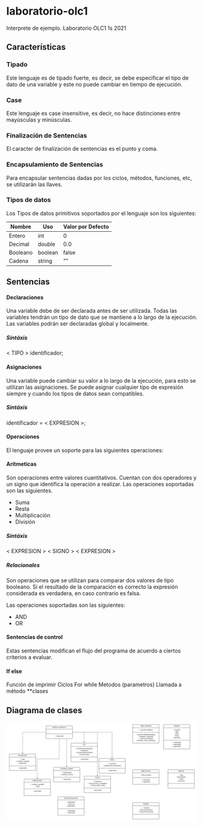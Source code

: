 # laboratorio-olc1
Interprete de ejemplo. Laboratorio OLC1 1s 2021

## Características 

### Tipado 
Este lenguaje es de tipado fuerte, es decir, se debe especificar el tipo de dato de una variable y este no puede cambiar en tiempo de ejecución. 

### Case 
Este lenguaje es case insensitive, es decir, no hace distinciones entre mayúsculas y minúsculas. 

### Finalización de Sentencias 
El caracter de finalización de sentencias es el punto y coma.

### Encapsulamiento de Sentencias 
Para encapsular sentencias dadas por los ciclos, métodos, funciones, etc, se utilizarán las llaves.

### Tipos de datos 
Los Tipos de datos primitivos soportados por el lenguaje son los siguientes: 

|Nombre   |Uso   |Valor por Defecto   |
|---      |---      |---              |
|Entero   |int      |0                |
|Decimal  |double   |0.0              |
|Booleano |boolean  |false            |
|Cadena   |string   |""               |
## Sentencias 

#### Declaraciones
Una variable debe de ser declarada antes de ser utilizada. Todas las variables tendrán un tipo de dato que se mantiene a lo largo de la ejecución.
Las variables podrán ser declaradas global y localmente.

##### Sintáxis
  < TIPO > identificador; 
  
#### Asignaciones 
Una variable puede cambiar su valor a lo largo de la ejecución, para esto se utilizan las asignaciones. Se puede asignar cualquier tipo de expresión siempre y cuando los 
tipos de datos sean compatibles.

##### Sintáxis
  identificador = < EXPRESION >;

#### Operaciones
El lenguaje provee un soporte para las siguientes operaciones: 
#### Aritmeticas
 Son operaciones entre valores cuantitativos. Cuentan con dos operadores y un signo que identifica la operación a realizar. Las operaciones soportadas son las siguientes. 
 
 - Suma 
 - Resta 
 - Multiplicación 
 - División
 
 ##### Sintáxis
 < EXPRESION > < SIGNO > < EXPRESION >
 
##### Relacionales
Son operaciones que se utilizan para comparar dos valores de tipo booleano. Si el resultado de la comparación es correcto la expresión considerada es verdadera, en caso contrario es falsa. 

Las operaciones soportadas son las siguientes: 
- AND
- OR

#### Sentencias de control
Estas sentencias modifican el flujo del programa de acuerdo a ciertos criterios a evaluar. 
#### If else


Función de imprimir
Ciclos
For 
while
 Metodos (parametros)
Llamada a método 
**clases

## Diagrama de clases 
![image](https://github.com/devemg/laboratorio-olc1/blob/master/images/clases.png)
